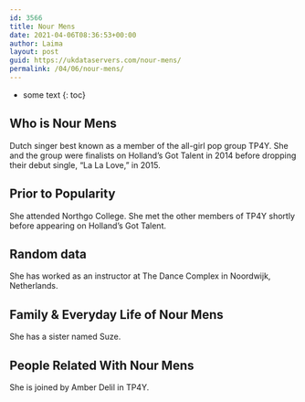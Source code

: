 ```yaml
---
id: 3566
title: Nour Mens
date: 2021-04-06T08:36:53+00:00
author: Laima
layout: post
guid: https://ukdataservers.com/nour-mens/
permalink: /04/06/nour-mens/
---
```


* some text
{: toc}


## Who is Nour Mens
                  
                  
                  
Dutch singer best known as a member of the all-girl pop group TP4Y. She and the group were finalists on Holland’s Got Talent in 2014 before dropping their debut single, &#8220;La La Love,&#8221; in 2015.
                  
              
            
              
            
                
                
                
## Prior to Popularity
                  
                  
                  
She attended Northgo College. She met the other members of TP4Y shortly before appearing on Holland&#8217;s Got Talent.
                  
              
            
              
            
                
                
                
## Random data
                  
                  
                  
She has worked as an instructor at The Dance Complex in Noordwijk, Netherlands.
                  
              
            
              
            
                
                
                
## Family & Everyday Life of Nour Mens
                  
                  
                  
She has a sister named Suze.
                  
              
            
              
            
                
                
                
## People Related With Nour Mens
                  
                  
                  
She is joined by Amber Delil in TP4Y.
                  
              
            
              
            
                
              
            
              
              
            
            
              
            
          
          
          